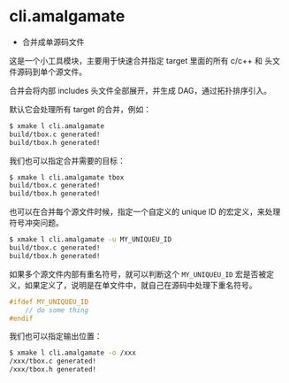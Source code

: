 # cli.amalgamate

- 合并成单源码文件

这是一个小工具模块，主要用于快速合并指定 target 里面的所有 c/c++ 和 头文件源码到单个源文件。

合并会将内部 includes 头文件全部展开，并生成 DAG，通过拓扑排序引入。

默认它会处理所有 target 的合并，例如：

```bash
$ xmake l cli.amalgamate
build/tbox.c generated!
build/tbox.h generated!
```

我们也可以指定合并需要的目标：

```bash
$ xmake l cli.amalgamate tbox
build/tbox.c generated!
build/tbox.h generated!
```

也可以在合并每个源文件时候，指定一个自定义的 unique ID 的宏定义，来处理符号冲突问题。

```bash
$ xmake l cli.amalgamate -u MY_UNIQUEU_ID
build/tbox.c generated!
build/tbox.h generated!
```

如果多个源文件内部有重名符号，就可以判断这个 `MY_UNIQUEU_ID` 宏是否被定义，如果定义了，说明是在单文件中，就自己在源码中处理下重名符号。

```c
#ifdef MY_UNIQUEU_ID
    // do some thing
#endif
```


我们也可以指定输出位置：

```bash
$ xmake l cli.amalgamate -o /xxx
/xxx/tbox.c generated!
/xxx/tbox.h generated!
```
